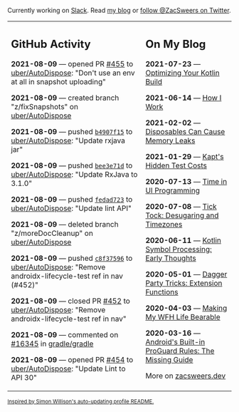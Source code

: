 Currently working on [Slack](https://slack.com/). Read [my blog](https://zacsweers.dev/) or [follow @ZacSweers on Twitter](https://twitter.com/ZacSweers).

<table><tr><td valign="top" width="60%">

## GitHub Activity
<!-- githubActivity starts -->
**2021-08-09** — opened PR [#455](https://api.github.com/repos/uber/AutoDispose/pulls/455) to [uber/AutoDispose](https://api.github.com/repos/uber/AutoDispose): "Don't use an env at all in snapshot uploading"

**2021-08-09** — created branch "z/fixSnapshots" on [uber/AutoDispose](https://api.github.com/repos/uber/AutoDispose)

**2021-08-09** — pushed [`b4907f15`](https://github.com/uber/AutoDispose/commit/b4907f1582ea086acbae78d2a5a4e5a7d8cb607f) to [uber/AutoDispose](https://api.github.com/repos/uber/AutoDispose): "Update rxjava jar"

**2021-08-09** — pushed [`bee3e71d`](https://github.com/uber/AutoDispose/commit/bee3e71df5c3830f8f34e4dbc2e37991ec2e8eeb) to [uber/AutoDispose](https://api.github.com/repos/uber/AutoDispose): "Update RxJava to 3.1.0"

**2021-08-09** — pushed [`fedad723`](https://github.com/uber/AutoDispose/commit/fedad723795bfcd747e58cb63d02ea195255663f) to [uber/AutoDispose](https://api.github.com/repos/uber/AutoDispose): "Update lint API"

**2021-08-09** — deleted branch "z/moreDocCleanup" on [uber/AutoDispose](https://api.github.com/repos/uber/AutoDispose)

**2021-08-09** — pushed [`c8f37596`](https://github.com/uber/AutoDispose/commit/c8f3759609360b8e2baf127bcc4cc166a2c4e474) to [uber/AutoDispose](https://api.github.com/repos/uber/AutoDispose): "Remove androidx-lifecycle-test ref in nav (#452)"

**2021-08-09** — closed PR [#452](https://api.github.com/repos/uber/AutoDispose/pulls/452) to [uber/AutoDispose](https://api.github.com/repos/uber/AutoDispose): "Remove androidx-lifecycle-test ref in nav"

**2021-08-09** — commented on [#16345](https://github.com/gradle/gradle/issues/16345#issuecomment-895260640) in [gradle/gradle](https://api.github.com/repos/gradle/gradle)

**2021-08-09** — opened PR [#454](https://api.github.com/repos/uber/AutoDispose/pulls/454) to [uber/AutoDispose](https://api.github.com/repos/uber/AutoDispose): "Update Lint to API 30"
<!-- githubActivity ends -->
</td><td valign="top" width="40%">

## On My Blog
<!-- blog starts -->
**2021-07-23** — [Optimizing Your Kotlin Build](https://www.zacsweers.dev/optimizing-your-kotlin-build/)

**2021-06-14** — [How I Work](https://www.zacsweers.dev/how-i-work/)

**2021-02-02** — [Disposables Can Cause Memory Leaks](https://www.zacsweers.dev/disposables-can-cause-memory-leaks/)

**2021-01-29** — [Kapt's Hidden Test Costs](https://www.zacsweers.dev/kapts-hidden-test-costs/)

**2020-07-13** — [Time in UI Programming](https://www.zacsweers.dev/time-in-ui/)

**2020-07-08** — [Tick Tock: Desugaring and Timezones](https://www.zacsweers.dev/ticktock-desugaring-timezones/)

**2020-06-11** — [Kotlin Symbol Processing: Early Thoughts](https://www.zacsweers.dev/kotlin-symbol-processor-early-thoughts/)

**2020-05-01** — [Dagger Party Tricks: Extension Functions](https://www.zacsweers.dev/dagger-party-tricks-extension-functions/)

**2020-04-03** — [Making My WFH Life Bearable](https://www.zacsweers.dev/making-wfh-life-bearable/)

**2020-03-16** — [Android's Built-in ProGuard Rules: The Missing Guide](https://www.zacsweers.dev/android-proguard-rules/)
<!-- blog ends -->
More on [zacsweers.dev](https://zacsweers.dev/)
</td></tr></table>

<sub><a href="https://simonwillison.net/2020/Jul/10/self-updating-profile-readme/">Inspired by Simon Willison's auto-updating profile README.</a></sub>